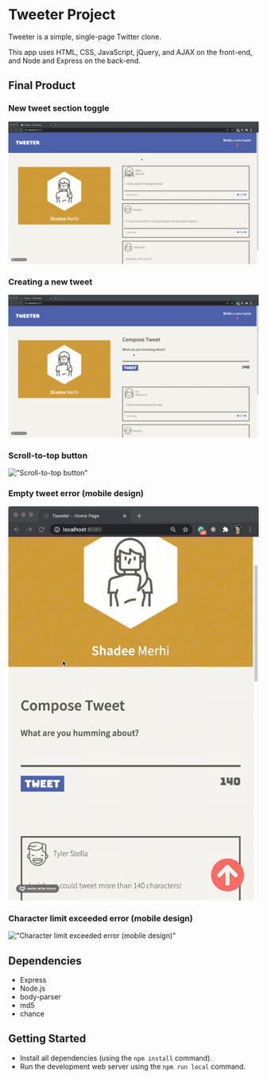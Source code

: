 # Tweeter Project

Tweeter is a simple, single-page Twitter clone.

This app uses HTML, CSS, JavaScript, jQuery, and AJAX on the front-end, and Node and Express on the back-end.

## Final Product

### New tweet section toggle
!["New tweet section toggle"](https://github.com/shadeemerhi/tweeter/blob/master/docs/tweet-toggle.gif)

### Creating a new tweet
!["Creating a new tweet"](https://github.com/shadeemerhi/tweeter/blob/master/docs/new-tweet.gif)

### Scroll-to-top button
!["Scroll-to-top button"](https://github.com/shadeemerhi/tweeter/blob/master/docs/scroll-btn.gif)

### Empty tweet error (mobile design)
!["Empty tweet error (mobile design)"](https://github.com/shadeemerhi/tweeter/blob/master/docs/empty-error.gif)

### Character limit exceeded error (mobile design)
!["Character limit exceeded error (mobile design)"](https://github.com/shadeemerhi/tweeter/blob/master/docs/char-error.gif)


## Dependencies

- Express
- Node.js
- body-parser
- md5
- chance


## Getting Started

- Install all dependencies (using the `npm install` command).
- Run the development web server using the `npm run local` command.
